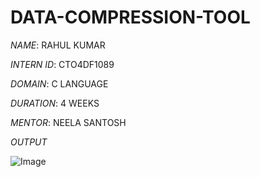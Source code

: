 # DATA-COMPRESSION-TOOL

*NAME*: RAHUL KUMAR

*INTERN ID*: CTO4DF1089

*DOMAIN*: C LANGUAGE

*DURATION*: 4 WEEKS

*MENTOR*: NEELA SANTOSH

*OUTPUT*

![Image](https://github.com/user-attachments/assets/dc4d6bfa-bdac-484d-ba8e-b8dbd600e475)
